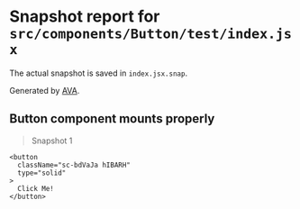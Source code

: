 # Snapshot report for `src/components/Button/test/index.jsx`

The actual snapshot is saved in `index.jsx.snap`.

Generated by [AVA](https://ava.li).

## Button component mounts properly

> Snapshot 1

    <button
      className="sc-bdVaJa hIBARH"
      type="solid"
    >
      Click Me!
    </button>
